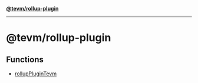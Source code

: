 [**@tevm/rollup-plugin**](README.md)

***

# @tevm/rollup-plugin

## Functions

- [rollupPluginTevm](functions/rollupPluginTevm.md)
